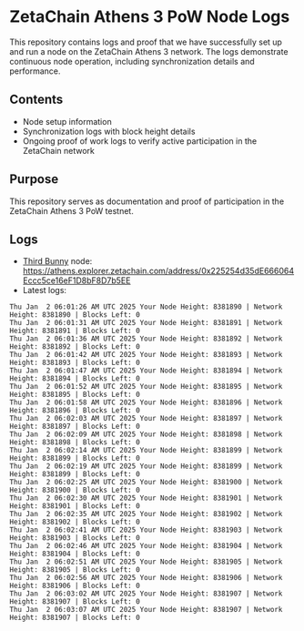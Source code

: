 # ZetaChain Athens 3 PoW Node Logs
This repository contains logs and proof that we have successfully set up and run a node on the ZetaChain Athens 3 network. The logs demonstrate continuous node operation, including synchronization details and performance.

## Contents
- Node setup information
- Synchronization logs with block height details
- Ongoing proof of work logs to verify active participation in the ZetaChain network

## Purpose
This repository serves as documentation and proof of participation in the ZetaChain Athens 3 PoW testnet.

## Logs

- [Third Bunny](https://thirdbunny.xyz/) node: https://athens.explorer.zetachain.com/address/0x225254d35dE666064Eccc5ce16eF1D8bF8D7b5EE
- Latest logs:
```
Thu Jan  2 06:01:26 AM UTC 2025 Your Node Height: 8381890 | Network Height: 8381890 | Blocks Left: 0
Thu Jan  2 06:01:31 AM UTC 2025 Your Node Height: 8381891 | Network Height: 8381891 | Blocks Left: 0
Thu Jan  2 06:01:36 AM UTC 2025 Your Node Height: 8381892 | Network Height: 8381892 | Blocks Left: 0
Thu Jan  2 06:01:42 AM UTC 2025 Your Node Height: 8381893 | Network Height: 8381893 | Blocks Left: 0
Thu Jan  2 06:01:47 AM UTC 2025 Your Node Height: 8381894 | Network Height: 8381894 | Blocks Left: 0
Thu Jan  2 06:01:52 AM UTC 2025 Your Node Height: 8381895 | Network Height: 8381895 | Blocks Left: 0
Thu Jan  2 06:01:58 AM UTC 2025 Your Node Height: 8381896 | Network Height: 8381896 | Blocks Left: 0
Thu Jan  2 06:02:03 AM UTC 2025 Your Node Height: 8381897 | Network Height: 8381897 | Blocks Left: 0
Thu Jan  2 06:02:09 AM UTC 2025 Your Node Height: 8381898 | Network Height: 8381898 | Blocks Left: 0
Thu Jan  2 06:02:14 AM UTC 2025 Your Node Height: 8381899 | Network Height: 8381899 | Blocks Left: 0
Thu Jan  2 06:02:19 AM UTC 2025 Your Node Height: 8381899 | Network Height: 8381899 | Blocks Left: 0
Thu Jan  2 06:02:25 AM UTC 2025 Your Node Height: 8381900 | Network Height: 8381900 | Blocks Left: 0
Thu Jan  2 06:02:30 AM UTC 2025 Your Node Height: 8381901 | Network Height: 8381901 | Blocks Left: 0
Thu Jan  2 06:02:35 AM UTC 2025 Your Node Height: 8381902 | Network Height: 8381902 | Blocks Left: 0
Thu Jan  2 06:02:41 AM UTC 2025 Your Node Height: 8381903 | Network Height: 8381903 | Blocks Left: 0
Thu Jan  2 06:02:46 AM UTC 2025 Your Node Height: 8381904 | Network Height: 8381904 | Blocks Left: 0
Thu Jan  2 06:02:51 AM UTC 2025 Your Node Height: 8381905 | Network Height: 8381905 | Blocks Left: 0
Thu Jan  2 06:02:56 AM UTC 2025 Your Node Height: 8381906 | Network Height: 8381906 | Blocks Left: 0
Thu Jan  2 06:03:02 AM UTC 2025 Your Node Height: 8381907 | Network Height: 8381907 | Blocks Left: 0
Thu Jan  2 06:03:07 AM UTC 2025 Your Node Height: 8381907 | Network Height: 8381907 | Blocks Left: 0
```
